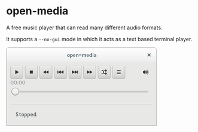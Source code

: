 # open-media

A free music player that can read many different audio formats.

It supports a `--no-gui` mode in which it acts as a text based terminal player.

![](https://raw.githubusercontent.com/ReapOmen/open-media/readme-documentation/open-media1.png)

